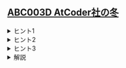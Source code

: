 <!--
author: SASAKI Yuma
-->
## [ABC003D AtCoder社の冬](https://atcoder.jp/contests/abc003/tasks/abc003_4)

<details><summary>ヒント1</summary>
    
まずは $X \times Y$ の区画にはみ出さずにデスク，サーバーラックを配置する組合せの数の求め方を考えてみましょう．
</details>
    
<details><summary>ヒント2</summary>
    
ヒント１では，例えば一番上の行に何も置かないことも許容されてしまいます．余分に数えた分を足し引きすることを考えてみましょう．
</details><details>
    
<summary>ヒント3</summary>
    
包除原理を使います．
</details>
<details><summary> 解説 </summary>
    
[URL](https://drive.google.com/file/d/13I2MPKxVUMMXg_6gwtUWolymO87PM_oe/view)
    
<iframe src="https://drive.google.com/file/d/13I2MPKxVUMMXg_6gwtUWolymO87PM_oe/preview" width="800" height="500"　allow="accelerometer; autoplay; clipboard-write; encrypted-media; gyroscope; picture-in-picture" allowfullscreen></iframe>
    
</details>
